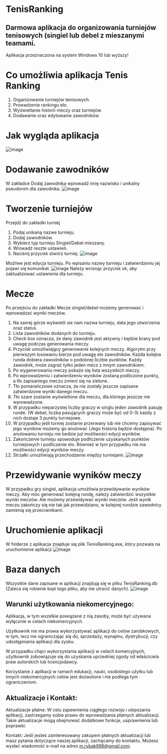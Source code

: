 # TenisRanking
## Darmowa aplikacja do organizowania turniejów tenisowych (singiel lub debel z mieszanymi teamami.

Aplikacja przeznaczona na system Windows 10 lub wyższy!

# Co umożliwia aplikacja Tenis Ranking
1. Organizowanie turniejów tenisowych.
2. Prowadzenie rankingu elo.
3. Wyświetlanie historii meczy oraz turniejów.
4. Dodawanie oraz edytowanie zawodników.

# Jak wygląda aplikacja
![image](https://github.com/MdLejTeCole/TenisRanking/assets/48440272/c75b2539-9fb5-4fdd-872c-7193fdb9a861)

# Dodawanie zawodników

W zakładce Dodaj zawodnika wprowadź imię nazwisko i unikalny pseudonim dla zawodnika.
![image](https://github.com/MdLejTeCole/TenisRanking/assets/48440272/50caffe3-50b4-4ec2-8394-fc0a227415ae)

# Tworzenie turniejów

Przejdź do zakładki turniej
1. Podaj unikaną nazwe turnieju.
2. Dodaj zawodników.
3. Wybierz typ turnieju Singiel/Debel mieszany.
4. Wrowadź reszte ustawień.
5. Naciśnij przycisk stwórz turniej.
![image](https://github.com/MdLejTeCole/TenisRanking/assets/48440272/c0d26922-396c-4934-b798-b54e9022178c)

Możliwe jest edycja turnieju. Po wpisaniu nazwy turnieju i zatwierdzeniu jej pojawi się komunikat.
![image](https://github.com/MdLejTeCole/TenisRanking/assets/48440272/3f365b7d-3107-4982-9457-21c3607391b1)
Należy wcisnąc przycisk ok, aby zaktualizować ustawienia dla turnieju.

# Mecze
Po przejściu do zakładki Mecze singiel/debel możemy generować i wprowadzać wyniki meczów.

1. Na samej górze wyświetli sie nam nazwa turnieju, data jego utworzenia oraz status.
2. Lista zawodników dodanych do turnieju.
3. Check box oznacza, że dany zawodnik jest aktywny i będzie brany pod uwagę podczas generowania meczy.
4. Przycisk umożliwiający generowanie kolejnych meczy. Algorytm przy pierwszym losowaniu bierze pod uwagę elo zawodników. Każda kolejna runda dobiera zawodników o podobnej liczbie punktów. Każdy zawodnik, może zagrać tylko jeden mecz z innym zawodnikiem.
5. Po wygenerowaniu meczy pokaże się lista wszystkich meczy.
6. Po wprowadzeniu i zatwierdzeniu wyników zostaną podliczone punkty, a tło zapisaniego meczu zmieni się na zielone.
7. Tło pomarańczowe oznacza, że nie zostały jeszcze zapisane zatwierdzone wyniki danego meczu.
8. Tło szare zostanie wyświetlone dla meczu, dla którego jeszcze nie wprowadzone.
9. W przypadku nieparzystej liczby graczy w singlu jeden zawodnik pasuję runde. (W debel, liczba pasujących graczy może być od 0-3) każdy z nich dostaje 3 punkty turniejowe.
10. W przypadku jeśli turniej zostanie przerwany lub nie chcemy zapisywać jego wyników możemy go anulować (Jego historia będzie dostępna). Po anulowaniu turnieju nie bedzie już możliwości edycji wyników.
11. Zakończenie turnieju spowoduje podliczenie uzyskanych punktów turniejowych i podliczenie elo. Również w tym przypadku nie ma możliwości edycji wyników meczy.
12. Strzałki umożliwiają przechodzenie między turniejami.
![image](https://github.com/MdLejTeCole/TenisRanking/assets/48440272/ee0a5601-abce-4df4-9d61-f5d3977039a7)

# Przewidywanie wyników meczy
W przypadku gry singiel, aplikacja umożliwia przewidywanie wyników meczy. Aby móc generować kolejną rundę, należy zatwierdzić wszystkie wyniki meczów. Ale możemy przewidywać wyniki meczów. Jeśli wynik meczu zakończy się nie tak jak przewidziano, w kolejnej rundzie zawodnicy zamienią się przeciwnikami.

# Uruchomienie aplikacji
W folderze z aplikacja znajduje się plik TenisRanking.exe, który pozwala na uruchomienie aplikacji
![image](https://github.com/MdLejTeCole/TenisRanking/assets/48440272/8c635ba1-c408-443f-bff0-0325dc93f5ba)

# Baza danych
Wszystkie dane zapisane w aplikacji znajdują się w pliku TenisRanking.db (Zaleca się robienie kopi tego pliku, aby nie utracić danych).
![image](https://github.com/MdLejTeCole/TenisRanking/assets/48440272/4c7351c2-ca52-4364-9c14-7572175e98be)


## Warunki użytkowania niekomercyjnego:

Aplikacja, w tym wszelkie powiązane z nią zasoby, może być używana wyłącznie w celach niekomercyjnych.

Użytkownik nie ma prawa wykorzystywać aplikacji do celów zarobkowych, w tym, lecz nie ograniczając się do, sprzedaży, wynajmu, dystrybucji, czy udostępniania aplikacji dla zysku.

W przypadku chęci wykorzystania aplikacji w celach komercyjnych, użytkownik zobowiązuje się do uzyskania uprzedniej zgody od właściciela praw autorskich lub licencjodawcy.

Korzystanie z aplikacji w ramach edukacji, nauki, osobistego użytku lub innych niekomercyjnych celów jest dozwolone i nie podlega tym ograniczeniom.

## Aktualizacje i Kontakt:

Aktualizacje płatne: W celu zapewnienia ciągłego rozwoju i ulepszania aplikacji, zastrzegamy sobie prawo do wprowadzania płatnych aktualizacji. Takie aktualizacje mogą obejmować dodatkowe funkcje, usprawnienia lub poprawki.

Kontakt: Jeśli jesteś zainteresowany zakupem płatnych aktualizacji lub masz pytania dotyczące naszej aplikacji, zachęcamy do kontaktu. Możesz wysłać wiadomość e-mail na adres m.rybak996@gmail.com.
